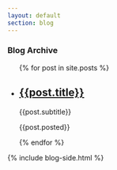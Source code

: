 ```yaml
---
layout: default
section: blog
---
```


<section class="row gtr">
  <article class="ph-col-12 tab-col-8 cmp-col-9 gtr">
    <h1>Blog Archive</h1>
    <ul>
      {% for post in site.posts %}
      <li class="blog-listing">
        <h2><a href="{{site.baseurl}}{{post.url}}">{{post.title}}</a></h2>
        <p>{{post.subtitle}}</p>
        <p>{{post.posted}}</p>
      </li>
      {% endfor %}
    </ul>
  </article>

  {% include blog-side.html %}

</section>